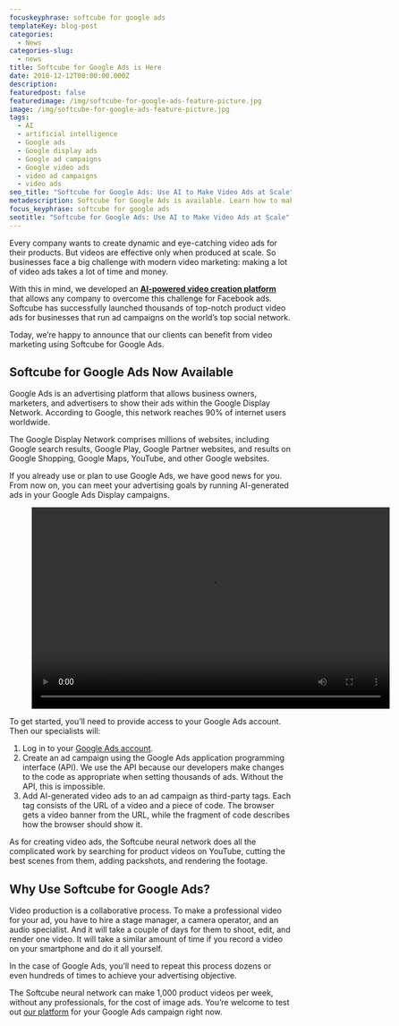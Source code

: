 ```yaml
---
focuskeyphrase: softcube for google ads
templateKey: blog-post
categories:
  - News
categories-slug:
  - news
title: Softcube for Google Ads is Here
date: 2018-12-12T00:00:00.000Z
description:
featuredpost: false
featuredimage: /img/softcube-for-google-ads-feature-picture.jpg
image: /img/softcube-for-google-ads-feature-picture.jpg
tags:
  - AI
  - artificial intelligence
  - Google ads
  - Google display ads
  - Google ad campaigns
  - Google video ads
  - video ad campaigns
  - video ads
seo_title: "Softcube for Google Ads: Use AI to Make Video Ads at Scale"
metadescription: Softcube for Google Ads is available. Learn how to make your ad campaigns eye-catching and dynamic using AI-generated video ads.
focus_keyphrase: softcube for google ads
seotitle: "Softcube for Google Ads: Use AI to Make Video Ads at Scale"
---
```

<!--StartFragment-->

Every company wants to create dynamic and eye-catching video ads for their products. But videos are effective only when produced at scale. So businesses face a big challenge with modern video marketing: making a lot of video ads takes a lot of time and money.

With this in mind, we developed an **[AI-powered video creation platform](https://softcube.com)** that allows any company to overcome this challenge for Facebook ads. Softcube has successfully launched thousands of top-notch product video ads for businesses that run ad campaigns on the world’s top social network.

Today, we’re happy to announce that our clients can benefit from video marketing using Softcube for Google Ads.

## Softcube for Google Ads Now Available

Google Ads is an advertising platform that allows business owners, marketers, and advertisers to show their ads within the Google Display Network. According to Google, this network reaches 90% of internet users worldwide.

The Google Display Network comprises millions of websites, including Google search results, Google Play, Google Partner websites, and results on Google Shopping, Google Maps, YouTube, and other Google websites.

If you already use or plan to use Google Ads, we have good news for you. From now on, you can meet your advertising goals by running AI-generated ads in your Google Ads Display campaigns.

<figure class="wp-block-video aligncenter"><video controls autoplay="autoplay" loop="loop" width="640" height="360"src="https://video.softcube.com/media/c9952f713294250659d63a3e6b1e4457.mp4"></video></figure>

To get started, you’ll need to provide access to your Google Ads account. Then our specialists will:

1. Log in to your [Google Ads account](https://accounts.google.com/).
2. Create an ad campaign using the Google Ads application programming interface (API). We use the API because our developers make changes to the code as appropriate when setting thousands of ads. Without the API, this is impossible.
3. Add AI-generated video ads to an ad campaign as third-party tags. Each tag consists of the URL of a video and a piece of code. The browser gets a video banner from the URL, while the fragment of code describes how the browser should show it.

As for creating video ads, the Softcube neural network does all the complicated work by searching for product videos on YouTube, cutting the best scenes from them, adding packshots, and rendering the footage.

## Why Use Softcube for Google Ads?

Video production is a collaborative process. To make a professional video for your ad, you have to hire a stage manager, a camera operator, and an audio specialist. And it will take a couple of days for them to shoot, edit, and render one video. It will take a similar amount of time if you record a video on your smartphone and do it all yourself.

In the case of Google Ads, you’ll need to repeat this process dozens or even hundreds of times to achieve your advertising objective.

The Softcube neural network can make 1,000 product videos per week, without any professionals, for the cost of image ads. You’re welcome to test out [our platform](https://softcube.com) for your Google Ads campaign right now.
